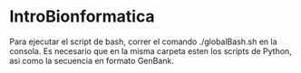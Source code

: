 # IntroBionformatica

Para ejecutar el script de bash, correr el comando ./globalBash.sh en la consola.
Es necesario que en la misma carpeta esten los scripts de Python, asi como la secuencia en formato GenBank.
